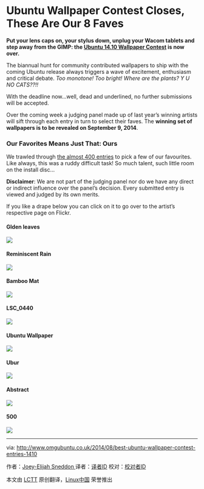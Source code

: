 Ubuntu Wallpaper Contest Closes, These Are Our 8 Faves
================================================================================
**Put your lens caps on, your stylus down, unplug your Wacom tablets and step away from the GIMP: the [Ubuntu 14.10 Wallpaper Contest][1] is now over.**

The biannual hunt for community contributed wallpapers to ship with the coming Ubuntu release always triggers a wave of excitement, enthusiasm and critical debate. *Too monotone! Too bright! Where are the plants? Y U NO CATS??!!*

With the deadline now…well, dead and underlined, no further submissions will be accepted.

Over the coming week a judging panel made up of last year’s winning artists will sift through each entry in turn to select their faves. The **winning set of wallpapers is to be revealed on September 9, 2014**. 

### Our Favorites Means Just That: Ours ###

We trawled through [the almost 400 entries][2] to pick a few of our favourites. Like always, this was a ruddy difficult task! So much talent, such little room on the install disc…

**Disclaimer**: We are not part of the judging panel nor do we have any direct or indirect influence over the panel’s decision. Every submitted entry is viewed and judged by its own merits.

If you like a drape below you can click on it to go over to the artist’s respective page on Flickr.

#### Glden leaves ####

[![](https://farm6.staticflickr.com/5577/14919901295_ec1cdd13cb_c.jpg)][3]

#### Reminiscent Rain ####

[![](https://farm4.staticflickr.com/3888/14858973848_30124e2360_c.jpg)][4]

#### Bamboo Mat ####

[![](https://farm3.staticflickr.com/2940/14222953450_5a63b591ee_z.jpg)][5]

#### LSC_0440 ####

[![](https://farm4.staticflickr.com/3864/14698997457_ca5aba49c1_c.jpg)][6]

#### Ubuntu Wallpaper ####

[![](https://farm3.staticflickr.com/2933/14573905897_ae415fe00b_c.jpg)][7]

#### Ubur ####

[![](https://farm9.staticflickr.com/8044/8423532123_a739bbfb49_c.jpg)][8]

#### Abstract ####

[![](https://farm4.staticflickr.com/3875/14969203701_f9a318da6f_c.jpg)][9]

#### 500 ####

[![](https://farm4.staticflickr.com/3848/14660376638_bd26a4b2ab_c.jpg)][10]

--------------------------------------------------------------------------------

via: http://www.omgubuntu.co.uk/2014/08/best-ubuntu-wallpaper-contest-entries-1410

作者：[Joey-Elijah Sneddon ][a]
译者：[译者ID](https://github.com/译者ID)
校对：[校对者ID](https://github.com/校对者ID)

本文由 [LCTT](https://github.com/LCTT/TranslateProject) 原创翻译，[Linux中国](http://linux.cn/) 荣誉推出

[a]:https://plus.google.com/117485690627814051450/?rel=author
[1]:http://www.omgubuntu.co.uk/2014/08/ubuntu-14-10-wallpaper-contest
[2]:https://www.flickr.com/groups/1410wallpapersubmissions/
[3]:https://www.flickr.com/photos/mauro_campanelli/14919901295
[4]:https://www.flickr.com/photos/fixem/14858973848
[5]:https://www.flickr.com/photos/havaxinhua/14222953450
[6]:https://www.flickr.com/photos/laurentschenkel/14698997457
[7]:https://www.flickr.com/photos/57135082@N05/14573905897
[8]:https://www.flickr.com/photos/anomalous_saga/8423532123
[9]:https://www.flickr.com/photos/el_nando/14969203701
[10]:https://www.flickr.com/photos/e4v/14660376638